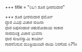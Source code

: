 +++
title = "೦೭೧ ಶೂರ ಧೀರನುದಾರ"

+++
ಶೂರ ಧೀರನುದಾರ ಧರ್ಮೋ  
ದ್ಧಾರ ವಿವಿಧ ವಿಚಾರ ಸುಜನಾ  
ಧಾರ ರಿಪುಸಂಹಾರ ಚತುರೋಪಾಯ ಸಾಕಾರ  
ಸಾರಮಂತ್ರ ವಿಚಾರ ಭುವನಾ  
ಧಾರ ಸುಜನಸ್ವಾಮಿ ಕಾರ್ಯಾ  
ಗಾರನೆನಿಸುವ ಮಂತ್ರಿಯುಂಟೇ ರಾಯ ನಿನಗೆಂದ     ॥71॥
